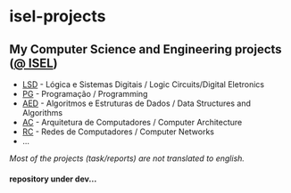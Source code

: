# isel-projects
## My Computer Science and Engineering projects ([@ ISEL](https://www.isel.pt/))

* [LSD](https://github.com/robyzzz/isel-projects/tree/master/LSD) - Lógica e Sistemas Digitais  /  Logic Circuits/Digital Eletronics
* [PG](https://github.com/robyzzz/isel-projects/tree/master/PG) - Programação  /  Programming
* [AED](https://github.com/robyzzz/isel-projects/tree/master/AED) - Algoritmos e Estruturas de Dados  /  Data Structures and Algorithms
* [AC](https://github.com/robyzzz/isel-projects/tree/master/AC) - Arquitetura de Computadores  /  Computer Architecture
* [RC](https://github.com/robyzzz/isel-projects/tree/master/RC) - Redes de Computadores  /  Computer Networks
* ... 

*Most of the projects (task/reports) are not translated to english.*
#### repository under dev...
